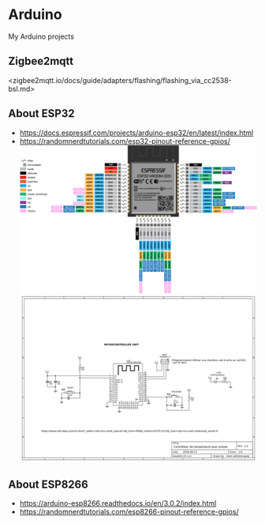 # Arduino

My Arduino projects

## Zigbee2mqtt 

<zigbee2mqtt.io/docs/guide/adapters/flashing/flashing_via_cc2538-bsl.md>

## About ESP32

- <https://docs.espressif.com/projects/arduino-esp32/en/latest/index.html>
- <https://randomnerdtutorials.com/esp32-pinout-reference-gpios/>
![alt text](https://github.com/andrejgorin/Arduino/blob/c6f3f857a26cdcf8e8a2bbdbb71e0ad376558824/Pictures/ESP32-VROOM-32D-PINOUT.png)
![alt text](https://github.com/andrejgorin/Arduino/blob/3815ef2f368a668bc64c360ca7b38c23e3c9f942/Pictures/esp32_minimal_circuit.png)

## About ESP8266

- <https://arduino-esp8266.readthedocs.io/en/3.0.2/index.html>
- <https://randomnerdtutorials.com/esp8266-pinout-reference-gpios/>
